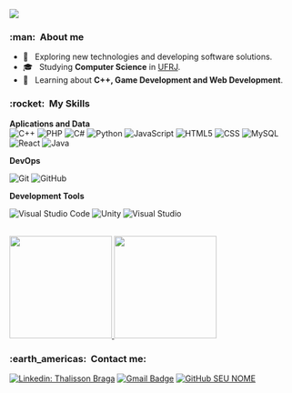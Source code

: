 ![](https://komarev.com/ghpvc/?username=thalbl&color=006bed)

<h3> :man: &nbsp;About me</h3>

- 🤔 &nbsp; Exploring new technologies and developing software solutions.
- 🎓 &nbsp; Studying **Computer Science** in <a href="https://ufrj.br/">UFRJ</a>.
- 🌱 &nbsp; Learning about **C++, Game Development and Web Development**.

<h3> :rocket: &nbsp;My Skills </h3>

**Aplications and Data**
<br/>
  ![C++](https://img.shields.io/badge/C++-Solutions-blue.svg?style=flat&logo=c++)
  ![PHP](https://img.shields.io/badge/-PHP-333333?style=flat&logo=php)
  ![C#](https://img.shields.io/badge/-CS-333333?style=flat&logo=c#)
  ![Python](https://img.shields.io/badge/-python-333333?style=flat&logo=python)
  ![JavaScript](https://img.shields.io/badge/-JavaScript-333333?style=flat&logo=javascript)
  ![HTML5](https://img.shields.io/badge/-HTML5-333333?style=flat&logo=HTML5)
  ![CSS](https://img.shields.io/badge/-CSS-333333?style=flat&logo=CSS3&logoColor=1572B6)
  ![MySQL](https://img.shields.io/badge/-MySQL-333333?style=flat&logo=mysql)
  ![React](https://img.shields.io/badge/-React-333333?style=flat&logo=react)
  ![Java](https://img.shields.io/badge/-Java-333333?style=flat&logo=Java&logoColor=007396)

**DevOps**

  ![Git](https://img.shields.io/badge/-Git-333333?style=flat&logo=git)
  ![GitHub](https://img.shields.io/badge/-GitHub-333333?style=flat&logo=github)

**Development Tools**

  ![Visual Studio Code](https://img.shields.io/badge/-Visual%20Studio%20Code-333333?style=flat&logo=visual-studio-code&logoColor=007ACC)
  ![Unity](https://img.shields.io/badge/-Unity-black.svg?logo=unity)
  ![Visual Studio](https://img.shields.io/badge/-Visual%20Studio-purple.svg?logo=visualstudio)

<br/>

<a href="https://github.com/thalbl">
  <img height="180em" src="https://github-readme-stats.vercel.app/api?username=thalbl&theme=dracula&show_icons=true" />
  <img height="180em" src="https://github-readme-stats.vercel.app/api/top-langs/?username=thalbl&hide=html&layout=compact&theme=dracula" />
</a>
<br/>
 

<h3> :earth_americas: &nbsp;Contact me: </h3> 

[![Linkedin: Thalisson Braga](https://img.shields.io/badge/-thalbl-blue?style=flat-square&logo=Linkedin&logoColor=white&link=https://www.linkedin.com/in/thalisson-braga/)](https://www.linkedin.com/in/thalisson-braga/)
[![Gmail Badge](https://img.shields.io/badge/-thalisson.braga1028@email.com-006bed?style=flat-square&logo=Gmail&logoColor=white&link=mailto:thalisson.braga1028@gmail.com)](mailto:thalisson.braga1028@gmail.com)
[![GitHub SEU NOME]( https://img.shields.io/github/followers/thalbl?label=follow&style=social)](https://github.com/thalbl)
